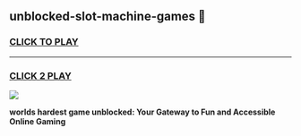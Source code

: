 
## unblocked-slot-machine-games 👋
<h3>
<a href="https://premium.freeplayer.one?title=unblocked-slot-machine-games&ref=14F">CLICK TO PLAY</a></h3>
<hr>

<h3>
<a href="https://premium.freeplayer.one?title=unblocked-slot-machine-games&ref=14F">CLICK 2 PLAY</a>
  
</h3>

<a href="https://premium.freeplayer.one?title=unblocked-slot-machine-games&ref=12F/"><img src="https://clearcache.store/games.png"></a>


**worlds hardest game unblocked: Your Gateway to Fun and Accessible Online Gaming**

